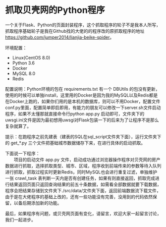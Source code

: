 # 抓取贝壳网的Python程序
一个关于Flask、Python的页面封装程序，这个抓取程序的轮子不是我本人所写，抓取程序基础轮子是我在Github找的大佬的的程序改的原抓取程序的地址<https://github.com/jumper2014/lianjia-beike-spider>。  

环境配置：  
* Linux(CentOS 8.0)
* Python 3.6
* Docker
* MySQL 8.0
* Redis

配置说明：Python环境的包在 requirements.txt 有一个 DBUtils 的包没有更新，使用的时候可以单独install，这里用的Docker是因为我的MySQL以及Redis都是在Docker上跑的，如果你们用的是本机的数据库，则可以不用Docker，配置文件conf.py里面，配置简单即启即用，有能力的朋友可以修改一下server.sh文件启动程序，如果不太懂那就直接命令行python app.py 启动即可，文件夹下的uwsgi.ini文件是因为最初想用uwsgi对Flask包装一下的后来为了让程序不是那么复杂就算了。  

提示：在跑程序之前先建表（建表的SQL在sql_script文件夹下面），运行文件夹下的 get_*.py 三个文件把基础城市数据储存下来，在进行具体的启动抓取。

下面说一下程序：  
　　项目的启动文件 app.py 文件，启动成功通过浏览器操作程序对贝壳网的房产数据进行抓取，选择抓取类型、城市、区域，程序收到前端传来的参数等待入队列进行抓取，抓取过程实时更新Redis，同时MySQL也会进行重复过滤，单独维护一张 crawl_task 表判断一天内是否有创建任务，如果有则直接返回，抓取完成进行结果返回页面只返回查询结果的前五十条数据，如需看全部数据就要下载数据，程序会把结果存储到文件夹下./src/data/文件夹下面，返回前端数据流下载文件，由于是在大佬程序的基础上改的，还有一些功能没有完善，没用到的代码依然保留，以备后期添加新的功能。

最后，如果程序有问题，或贝壳网页面有变化，请留言，欢迎大家一起留言讨论，我们一起进步。


